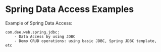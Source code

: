 # Spring Data Access Examples

Example of Spring Data Access:

    com.dee.web.spring.jdbc:
        - Data Access by using JDBC
        - Demo CRUD operations: using basic JDBC, Spring JDBC template, etc

